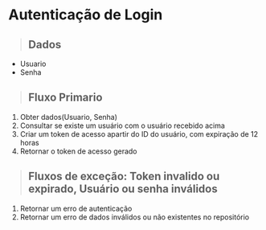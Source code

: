 # Autenticação de Login

> ## Dados

* Usuario
* Senha

> ## Fluxo Primario

1. Obter dados(Usuario, Senha)
2. Consultar se existe um usuário com o usuário recebido acima
3. Criar um token de acesso apartir do ID do usuário, com expiração de 12 horas
4. Retornar o token de acesso gerado

> ## Fluxos de exceção: Token invalido ou expirado, Usuário ou senha inválidos

1. Retornar um erro de autenticação
2. Retornar um erro de dados inválidos ou não existentes no repositório
